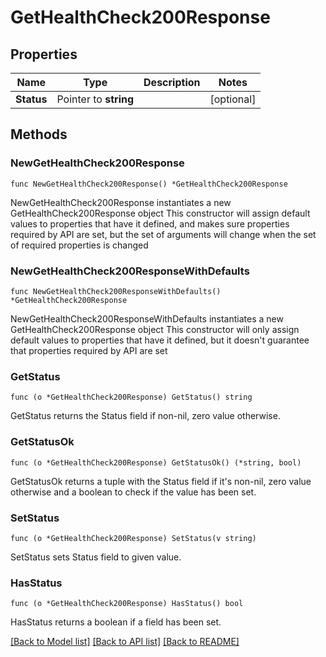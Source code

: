 # GetHealthCheck200Response

## Properties

Name | Type | Description | Notes
------------ | ------------- | ------------- | -------------
**Status** | Pointer to **string** |  | [optional] 

## Methods

### NewGetHealthCheck200Response

`func NewGetHealthCheck200Response() *GetHealthCheck200Response`

NewGetHealthCheck200Response instantiates a new GetHealthCheck200Response object
This constructor will assign default values to properties that have it defined,
and makes sure properties required by API are set, but the set of arguments
will change when the set of required properties is changed

### NewGetHealthCheck200ResponseWithDefaults

`func NewGetHealthCheck200ResponseWithDefaults() *GetHealthCheck200Response`

NewGetHealthCheck200ResponseWithDefaults instantiates a new GetHealthCheck200Response object
This constructor will only assign default values to properties that have it defined,
but it doesn't guarantee that properties required by API are set

### GetStatus

`func (o *GetHealthCheck200Response) GetStatus() string`

GetStatus returns the Status field if non-nil, zero value otherwise.

### GetStatusOk

`func (o *GetHealthCheck200Response) GetStatusOk() (*string, bool)`

GetStatusOk returns a tuple with the Status field if it's non-nil, zero value otherwise
and a boolean to check if the value has been set.

### SetStatus

`func (o *GetHealthCheck200Response) SetStatus(v string)`

SetStatus sets Status field to given value.

### HasStatus

`func (o *GetHealthCheck200Response) HasStatus() bool`

HasStatus returns a boolean if a field has been set.


[[Back to Model list]](../README.md#documentation-for-models) [[Back to API list]](../README.md#documentation-for-api-endpoints) [[Back to README]](../README.md)


